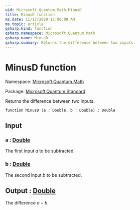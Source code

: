 ```yaml
---
uid: Microsoft.Quantum.Math.MinusD
title: MinusD function
ms.date: 11/17/2020 12:00:00 AM
ms.topic: article
qsharp.kind: function
qsharp.namespace: Microsoft.Quantum.Math
qsharp.name: MinusD
qsharp.summary: Returns the difference between two inputs.
---
```


# MinusD function

Namespace: [Microsoft.Quantum.Math](xref:Microsoft.Quantum.Math)

Package: [Microsoft.Quantum.Standard](https://nuget.org/packages/Microsoft.Quantum.Standard)


Returns the difference between two inputs.

```qsharp
function MinusD (a : Double, b : Double) : Double
```


## Input

### a : [Double](xref:microsoft.quantum.lang-ref.double)

The first input $a$ to be subtracted.


### b : [Double](xref:microsoft.quantum.lang-ref.double)

The second input $b$ to be subtracted.



## Output : [Double](xref:microsoft.quantum.lang-ref.double)

The difference $a - b$.